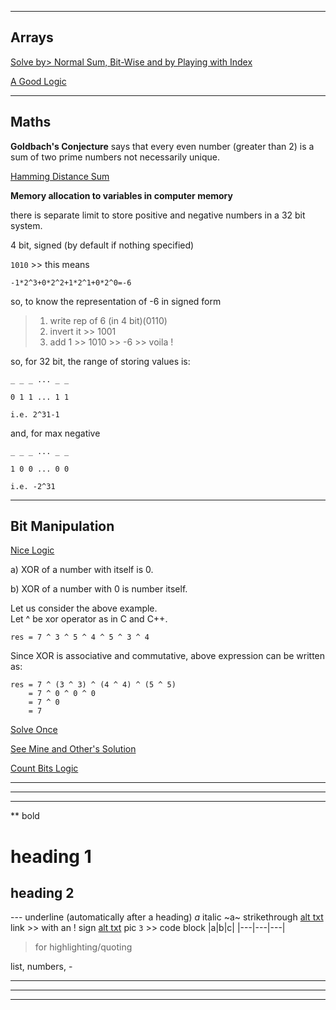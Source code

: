 ___

## Arrays
[Solve by> Normal Sum, Bit-Wise and by Playing with Index](https://www.interviewbit.com/old/problems/repeat-and-missing-number-array/ "Array Q1")

[A Good Logic](https://www.interviewbit.com/old/problems/n3-repeat-number/ "Array Q2")

___

## Maths
**Goldbach's Conjecture** says that every even number (greater than 2) is a sum of two prime numbers not necessarily unique.

[Hamming Distance Sum](https://www.interviewbit.com/old/problems/sum-of-pairwise-hamming-distance/ "Math Q1")

**Memory allocation to variables in computer memory**

there is separate limit to store positive and negative numbers in a 32 bit system.

4 bit, signed (by default if nothing specified)

`1010` >> this means

`-1*2^3+0*2^2+1*2^1+0*2^0=-6`

so, to know the representation of -6 in signed form
>1. write rep of 6 (in 4 bit)(0110)
>2. invert it >> 1001
>3. add 1 >> 1010 >> -6 >> voila !

so, for 32 bit, the range of storing values is:

```
_ _ _ ... _ _

0 1 1 ... 1 1

i.e. 2^31-1
```

and, for max negative
```
_ _ _ ... _ _

1 0 0 ... 0 0

i.e. -2^31
```
___


## Bit Manipulation
[Nice Logic](https://www.interviewbit.com/old/problems/single-number/ "Bit-Wise Q1")

a) XOR of a number with itself is 0.

b) XOR of a number with 0 is number itself.

Let us consider the above example.  
Let ^ be xor operator as in C and C++.

`res = 7 ^ 3 ^ 5 ^ 4 ^ 5 ^ 3 ^ 4`

Since XOR is associative and commutative, above 
expression can be written as:
```
res = 7 ^ (3 ^ 3) ^ (4 ^ 4) ^ (5 ^ 5)  
    = 7 ^ 0 ^ 0 ^ 0
    = 7 ^ 0
    = 7 
```

[Solve Once](https://www.interviewbit.com/old/problems/single-number-ii/ "Bit-Wise Q2")

[See Mine and Other's Solution](https://www.interviewbit.com/old/problems/count-total-set-bits/ "Bit-Wise Q3")

[Count Bits Logic](https://leetcode.com/problems/counting-bits/submissions/ "Bit-Wise Q4")





___
___
___

**   bold
#    heading 1
##   heading 2

---  underline (automatically after a heading)
_a_  italic
~a~  strikethrough
[alt txt](link "")  link >> with an ! sign
[alt txt](link "") pic
`
3 ` >> code block
|a|b|c|
|---|---|---|

> for highlighting/quoting

list, numbers, -

___
___
___